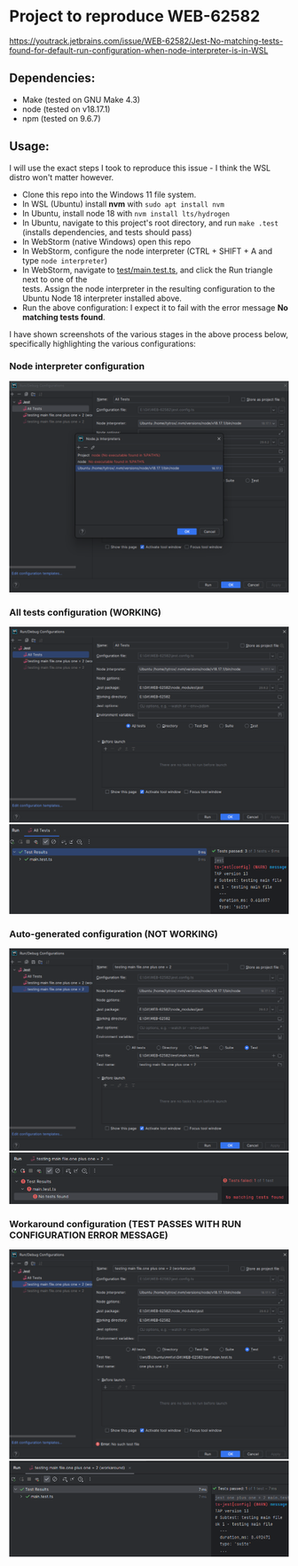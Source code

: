 # Project to reproduce WEB-62582

https://youtrack.jetbrains.com/issue/WEB-62582/Jest-No-matching-tests-found-for-default-run-configuration-when-node-interpreter-is-in-WSL

## Dependencies:

- Make (tested on GNU Make 4.3)
- node (tested on v18.17.1)
- npm (tested on 9.6.7)

## Usage:

I will use the exact steps I took to reproduce this issue - I think the WSL distro won't matter however.

- Clone this repo into the Windows 11 file system.
- In WSL (Ubuntu) install __nvm__ with `sudo apt install nvm`
- In Ubuntu, install node 18 with `nvm install lts/hydrogen`
- In Ubuntu, navigate to this project's root directory, and run `make .test` (installs dependencies, and tests should pass)
- In WebStorm (native Windows) open this repo
- In WebStorm, configure the node interpreter (CTRL + SHIFT + A and type `node interpreter`)
- In WebStorm, navigate to [test/main.test.ts](./test/main.test.ts), and click the Run triangle next to one of the  
  tests. Assign the node interpreter in the resulting configuration to the Ubuntu Node 18 interpreter installed above.
- Run the above configuration: I expect it to fail with the error message __No matching tests found__.


I have shown screenshots of the various stages in the above process below, specifically highlighting the various configurations:

### Node interpreter configuration

![node interpreter](./images/img_3.png)

### All tests configuration (WORKING)

![all tests](./images/img.png)
![run result](./images/img_4.png)

### Auto-generated configuration (NOT WORKING)

![auto-generated](./images/img_1.png)
![run result](./images/img_5.png)

### Workaround configuration (TEST PASSES WITH RUN CONFIGURATION ERROR MESSAGE)

![workaround](./images/img_2.png)
![run result](./images/img_6.png)
